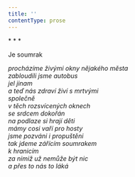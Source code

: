 ```yaml
---
title: ''
contentType: prose
---
```


\* \* \*

Je soumrak

_procházíme živými okny nějakého města  
zabloudili jsme autobus  
jel jinam  
a teď nás zdraví živí s mrtvými  
společně  
v těch rozsvícených oknech  
se srdcem dokořán  
na podlaze si hrají děti  
mámy cosi vaří pro hosty  
jsme pozváni i propuštěni  
tak jdeme zářícím soumrakem  
k hranicím  
za nimiž už nemůže být nic  
a přes to nás to láká_
